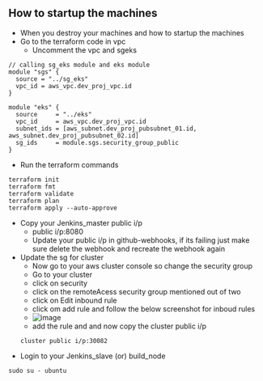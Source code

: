 ## How to startup the machines
- When you destroy your machines and how to startup the machines
- Go to the terraform code in vpc
    - Uncomment the vpc and sgeks
```
// calling sg_eks module and eks module 
module "sgs" {
  source = "../sg_eks"
  vpc_id = aws_vpc.dev_proj_vpc.id
}

module "eks" {
  source     = "../eks"
  vpc_id     = aws_vpc.dev_proj_vpc.id
  subnet_ids = [aws_subnet.dev_proj_pubsubnet_01.id, aws_subnet.dev_proj_pubsubnet_02.id]
  sg_ids     = module.sgs.security_group_public
}
```
- Run the terraform commands
```
terraform init
terraform fmt
terraform validate
terraform plan
terraform apply --auto-approve
```
- Copy your Jenkins_master public i/p
   - public i/p:8080
   - Update your public i/p in github-webhooks, if its failing just make sure delete the webhook and recreate the webhook again
- Update the sg for cluster
  - Now go to your aws cluster console so change the security group
   - Go to your  cluster
   - click on security
   - click on the remoteAcess security group mentioned out of two
   - click on Edit inbound rule
   - click om add rule and follow the below screenshot for inboud rules
   - ![image](https://github.com/user-attachments/assets/eefdcd37-9e9d-4ae8-ab04-665b4ec30fc3)
   - add the rule and and now copy the cluster public i/p
   ```
   cluster public i/p:30082
   ```
 - Login to your Jenkins_slave (or) build_node
```
sudo su - ubuntu

